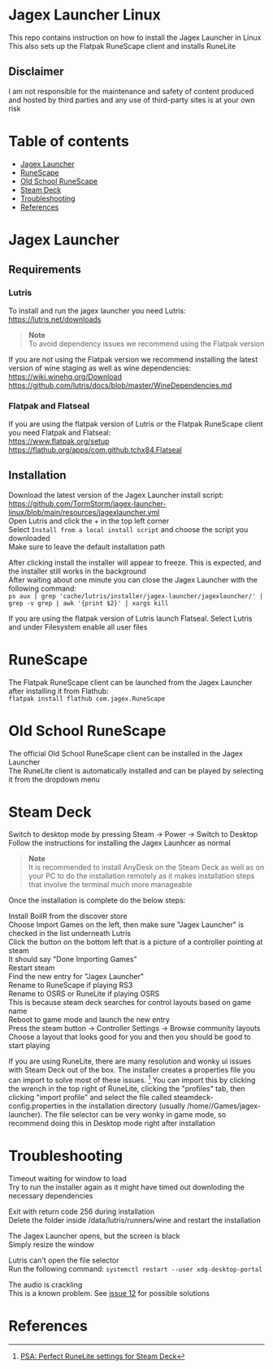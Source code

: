 # Jagex Launcher Linux

This repo contains instruction on how to install the Jagex Launcher in Linux<br>
This also sets up the Flatpak RuneScape client and installs RuneLite<br>

## Disclaimer

I am not responsible for the maintenance and safety of content produced and hosted by third parties and any use of third-party sites is at your own risk

# Table of contents

- [Jagex Launcher](#jagex-launcher)
- [RuneScape](#runescape)
- [Old School RuneScape](#old-school-runescape)
- [Steam Deck](#steam-deck)
- [Troubleshooting](#troubleshooting)
- [References](#references)

# Jagex Launcher

## Requirements

### Lutris
To install and run the jagex launcher you need Lutris:<br>
https://lutris.net/downloads
> **Note**<br>
> To avoid dependency issues we recommend using the Flatpak version

If you are not using the Flatpak version we recommend installing the latest version of wine staging as well as wine dependencies:
https://wiki.winehq.org/Download<br>
https://github.com/lutris/docs/blob/master/WineDependencies.md<br>

### Flatpak and Flatseal
If you are using the flatpak version of Lutris or the Flatpak RuneScape client you need Flatpak and Flatseal:<br>
https://www.flatpak.org/setup<br>
https://flathub.org/apps/com.github.tchx84.Flatseal<br>

## Installation

Download the latest version of the Jagex Launcher install script:<br>
https://github.com/TormStorm/jagex-launcher-linux/blob/main/resources/jagexlauncher.yml<br>
Open Lutris and click the + in the top left corner<br>
Select `Install from a local install script` and choose the script you downloaded<br>
Make sure to leave the default installation path

After clicking install the installer will appear to freeze. This is expected, and the installer still works in the background<br>
After waiting about one minute you can close the Jagex Launcher with the following command:<br>
```ps aux | grep 'cache/lutris/installer/jagex-launcher/jagexlauncher/' | grep -v grep | awk '{print $2}' | xargs kill```

If you are using the flatpak version of Lutris launch Flatseal. Select Lutris and under Filesystem enable all user files<br>

# RuneScape

The Flatpak RuneScape client can be launched from the Jagex Launcher after installing it from Flathub:<br>
```flatpak install flathub com.jagex.RuneScape```<br>

# Old School RuneScape

The official Old School RuneScape client can be installed in the Jagex Launcher<br>
The RuneLite client is automatically installed and can be played by selecting it from the dropdown menu

# Steam Deck

Switch to desktop mode by pressing Steam -> Power -> Switch to Desktop<br>
Follow the instructions for installing the Jagex Launhcer as normal<br>

> **Note**<br>
> It is recommended to install AnyDesk on the Steam Deck as well as on your PC to do the installation remotely as it makes installation steps that involve the terminal much more manageable<br>

Once the installation is complete do the below steps:<br>

Install BoilR from the discover store<br>
Choose Import Games on the left, then make sure "Jagex Launcher" is checked in the list underneath Lutris<br>
Click the button on the bottom left that is a picture of a controller pointing at steam<br>
It should say "Done Importing Games"<br>
Restart steam<br>
Find the new entry for "Jagex Launcher"<br>
Rename to RuneScape if playing RS3<br>
Rename to OSRS or RuneLite if playing OSRS<br>
This is because steam deck searches for control layouts based on game name<br>
Reboot to game mode and launch the new entry<br>
Press the steam button -> Controller Settings -> Browse community layouts<br>
Choose a layout that looks good for you and then you should be good to start playing<br>

If you are using RuneLite, there are many resolution and wonky ui issues with Steam Deck out of the box. The installer creates a properties file you can import to solve most of these issues. [^1] You can import this by clicking the wrench in the top right of RuneLite, clicking the "profiles" tab, then clicking "import profile" and select the file called steamdeck-config.properties in the installation directory (usually /home/<user>/Games/jagex-launcher). The file selector can be very wonky in game mode, so recommend doing this in Desktop mode right after installation

# Troubleshooting

Timeout waiting for window to load<br>
Try to run the installer again as it might have timed out downloding the necessary dependencies<br>

Exit with return code 256 during installation<br>
Delete the folder inside /data/lutris/runners/wine and restart the installation<br>

The Jagex Launcher opens, but the screen is black<br>
Simply resize the window<br>

Lutris can't open the file selector<br>
Run the following command: `systemctl restart --user xdg-desktop-portal`<br>

The audio is crackling<br>
This is a known problem. See [issue 12](https://github.com/TormStorm/jagex-launcher-linux/issues/12) for possible solutions<br>
  
# References
[^1]: [PSA: Perfect RuneLite settings for Steam Deck](https://www.reddit.com/r/2007scape/comments/yzbuwc/psa_perfect_runelite_settings_for_steam_deck)

